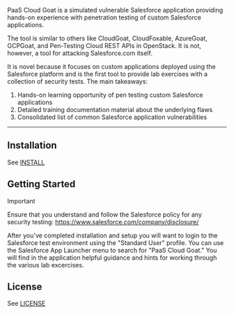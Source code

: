 PaaS Cloud Goat is a simulated vulnerable Salesforce application providing hands-on experience with penetration testing of custom Salesforce applications.

The tool is similar to others like CloudGoat, CloudFoxable, AzureGoat, GCPGoat, and Pen-Testing Cloud REST APIs in OpenStack. It is not, however, a tool for attacking Salesforce.com itself.

It is novel because it focuses on custom applications deployed using the Salesforce platform and is the first tool to provide lab exercises with a collection of security tests. The main takeaways:
1. Hands-on learning opportunity of pen testing custom Salesforce applications
1. Detailed training documentation material about the underlying flaws
1. Consolidated list of common Salesforce application vulnerabilities

----

## Installation

See [INSTALL](Documentation/INSTALL.md)

## Getting Started

> [!IMPORTANT]
> Ensure that you understand and follow the Salesforce policy for any security testing: https://www.salesforce.com/company/disclosure/

After you've completed installation and setup you will want to login to the Salesforce test environment using the "Standard User" profile. You can use the Salesforce App Launcher menu to search for "PaaS Cloud Goat." You will find in the application helpful guidance and hints for working through the various lab excercises.

## License

See [LICENSE](LICENSE)
